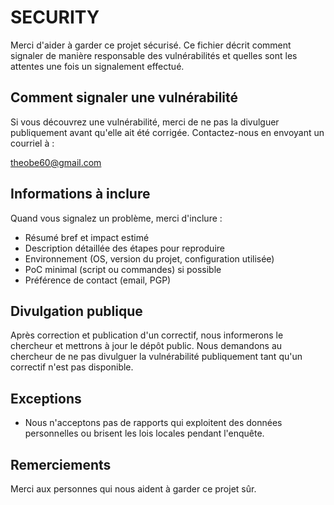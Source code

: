 # SECURITY

Merci d'aider à garder ce projet sécurisé. Ce fichier décrit comment signaler de manière responsable des vulnérabilités et quelles sont les attentes une fois un signalement effectué.

## Comment signaler une vulnérabilité

Si vous découvrez une vulnérabilité, merci de ne pas la divulguer publiquement avant qu'elle ait été corrigée. Contactez-nous en envoyant un courriel à :

theobe60@gmail.com

## Informations à inclure

Quand vous signalez un problème, merci d'inclure :

- Résumé bref et impact estimé
- Description détaillée des étapes pour reproduire
- Environnement (OS, version du projet, configuration utilisée)
- PoC minimal (script ou commandes) si possible
- Préférence de contact (email, PGP)

## Divulgation publique

Après correction et publication d'un correctif, nous informerons le chercheur et mettrons à jour le dépôt public. Nous demandons au chercheur de ne pas divulguer la vulnérabilité publiquement tant qu'un correctif n'est pas disponible.

## Exceptions

- Nous n'acceptons pas de rapports qui exploitent des données personnelles ou brisent les lois locales pendant l'enquête.

## Remerciements

Merci aux personnes qui nous aident à garder ce projet sûr.

